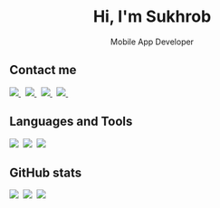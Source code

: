 
<h1 align="center">Hi, I'm Sukhrob</h1>
<p align="center">Mobile App Developer</p>

## Contact me

<a href="https://www.linkedin.com/in/sukhrob-ergashev/">
  <img src="https://img.shields.io/badge/linkedin-%230077B5.svg?&style=for-the-badge&logo=linkedin&logoColor=white" />
</a>&nbsp;
<a href="https://twitter.com/SukhrobErgashev">
  <img src="https://img.shields.io/badge/twitter-1DA1F2?style=for-the-badge&logo=twitter&logoColor=white" />
</a>&nbsp;
<a href="https://www.instagram.com/sukhrob.dev/">
  <img src="https://img.shields.io/badge/instagram-D811B0?style=for-the-badge&logo=instagram&logoColor=white" />    
</a>&nbsp;
<a href="https://telegram.me/sukhrob_dev">
  <img src="https://img.shields.io/badge/telegram-%230077B5.svg?style=for-the-badge&logo=telegram&logoColor=white" />    
</a>&nbsp;

## Languages and Tools
<img  src="https://img.shields.io/badge/Android-4CAF50?style=for-the-badge&logo=android&logoColor=white">&nbsp;
<img  src="https://img.shields.io/badge/Kotlin-8382E3?style=for-the-badge&logo=kotlin&logoColor=white">&nbsp;
<img  src="https://img.shields.io/badge/Java-E56F08?style=for-the-badge&logo=java&logoColor=white">&nbsp;
<!-- <img  src="https://img.shields.io/badge/Python-4B8BBE?style=for-the-badge&logo=python&logoColor=white">&nbsp; -->

## GitHub stats

<img src="https://github-readme-stats.vercel.app/api?username=SukhrobErgashev&count_private=true&show_icons=true&theme=tokyonight" />&nbsp;
<img src="https://github-readme-streak-stats.herokuapp.com/?user=SukhrobErgashev&theme=tokyonight" />&nbsp;
<img src="https://github-readme-stats.vercel.app/api/top-langs/?username=SukhrobErgashev&layout=compact&theme=tokyonight&langs_count=10&hide=html,purebasic,scss,css" />

<!-- <p align="center">
  <img src="https://img.shields.io/badge/Android-3DDC84?style=for-the-badge&logo=android&logoColor=white" width="225"/>
  <img src="https://img.shields.io/badge/Kotlin-0095D5?&style=for-the-badge&logo=kotlin&logoColor=white" width="200"/>
  <img src="https://img.shields.io/badge/Java-ED8B00?style=for-the-badge&logo=java&logoColor=white" width="165"/>
</p>
<br>
<ul>
  <li>I'm currently <strong>unemployed</strong></li>
  <li>I'm studying <strong>Kotlin</strong> applied in <strong>Android Development</strong></li>
  <li>Phone number: <strong>(90) 227 70 66</strong></li>
  <li>Telegram: <strong>@sukhrob_ergashev</strong></li>
</ul>
<br> -->
<!-- <p align="center">
  <img src="https://github-readme-stats.vercel.app/api?username=sukhrobergashev&theme=dracula&bg_color=0D1117&title_color=3DDC84&icon_color=3DDC84&show_icons=true&hide_border=true" />
  <img margin-right="20px" src="https://github-readme-stats.vercel.app/api/top-langs/?username=sukhrobergashev&theme=dracula&bg_color=0D1117&title_color=3DDC84&layout=compact&hide=css,html&hide_border=true" />
</p>
<br>
<p align="center">
  <a href="https://www.linkedin.com/in/sukhrob-ergashev/">
    <img src="https://img.shields.io/badge/LinkedIn-0077B5?style=for-the-badge&logo=linkedin&logoColor=white"/>
  </a>
  <a href="https://github.com/sukhrob-ergashev">
    <img src="https://img.shields.io/badge/GitHub-100000?style=for-the-badge&logo=github&logoColor=white"/>
  </a>
</p> -->



